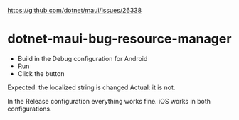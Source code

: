 https://github.com/dotnet/maui/issues/26338

# dotnet-maui-bug-resource-manager

* Build in the Debug configuration for Android
* Run
* Click the button

Expected: the localized string is changed
Actual: it is not.

In the Release configuration everything works fine. iOS works in both configurations.
